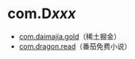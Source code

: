 # com.D*xxx*

- [com.daimajia.gold](./com.daimajia.gold/readme.md)（稀土掘金）
- [com.dragon.read](./com.dragon.read/readme.md)（番茄免费小说）